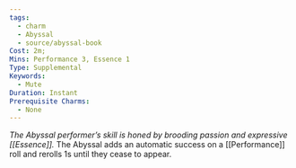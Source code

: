 ```yaml
---
tags:
  - charm
  - Abyssal
  - source/abyssal-book
Cost: 2m; 
Mins: Performance 3, Essence 1
Type: Supplemental
Keywords:
  - Mute
Duration: Instant
Prerequisite Charms:
  - None
---
```

*The Abyssal performer’s skill is honed by brooding passion and expressive [[Essence]].*
The Abyssal adds an automatic success on a [[Performance]] roll and rerolls 1s until they cease to appear.